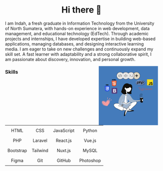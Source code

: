 <h1 align="center"> Hi there 👋 </h1>
<p> I am Indah, a fresh graduate in Information Technology from the University of North Sumatera, with hands-on experience in web development, data management, and educational technology (EdTech). Through academic projects and internships, I have developed expertise in building web-based applications, managing databases, and designing interactive learning media. I am eager to take on new challenges and continuously expand my skill set. A fast learner with adaptability and a strong collaborative spirit, I am passionate about discovery, innovation, and personal growth. </p>
<img align="right" src="indah.png" height="195" width="195">
<h3> Skills </h3>

<table style="width: 100%; border-collapse: collapse;">
  <tr>
    <td style="padding: 8px; text-align: center;">HTML</td>
    <td style="padding: 8px; text-align: center;">CSS</td>
    <td style="padding: 8px; text-align: center;">JavaScript</td>
    <td style="padding: 8px; text-align: center;">Python</td>
  </tr>
  <tr>
    <td style="padding: 8px; text-align: center;">PHP</td>
    <td style="padding: 8px; text-align: center;">Laravel</td>
    <td style="padding: 8px; text-align: center;">React.js</td>
    <td style="padding: 8px; text-align: center;">Vue.js</td>
  </tr>
  <tr>
    <td style="padding: 8px; text-align: center;">Bootstrap</td>
    <td style="padding: 8px; text-align: center;">Tailwind</td>
    <td style="padding: 8px; text-align: center;">Nuxt.js</td>
    <td style="padding: 8px; text-align: center;">MySQL</td>
  </tr>
  <tr>
    <td style="padding: 8px; text-align: center;">Figma</td>
    <td style="padding: 8px; text-align: center;">Git</td>
    <td style="padding: 8px; text-align: center;">GitHub</td>
    <td style="padding: 8px; text-align: center;">Photoshop</td>
  </tr>
</table>
